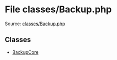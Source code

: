 File classes/Backup.php
=========

Source: [classes/Backup.php](https://github.com/PrestaShop/PrestaShop/blob/1.5.3.0/classes/Backup.php)


Classes
-------

* [BackupCore](class.BackupCore.md)


